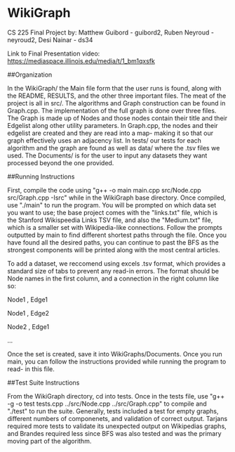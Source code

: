 # WikiGraph
CS 225 Final Project by: Matthew Guibord - guibord2, Ruben Neyroud - neyroud2, Desi Nainar - ds34

Link to Final Presentation video: https://mediaspace.illinois.edu/media/t/1_bm1qxsfk


##Organization

In the WikiGraph/ the Main file form that the user runs is found, along with the README, RESULTS, and the other three important files. The meat of the project is all in src/. The algorithms and Graph construction can be found in Graph.cpp. The implementation of the full graph is done over three files. The Graph is made up of Nodes and those nodes contain their title and their Edgelist along other utility parameters. In Graph.cpp, the nodes and their edgelist are created and they are read into a map- making it so that our graph effectively uses an adjacency list. In tests/ our tests for each algorithm and the graph are found as well as data/ where the .tsv files we used. The Documents/ is for the user to input any datasets they want processed beyond the one provided.


##Running Instructions

First, compile the code using "g++ -o main main.cpp src/Node.cpp src/Graph.cpp -Isrc" while in the WikiGraph base directory. Once compiled, use "./main" to run the program. You will be prompted on which data set you want to use; the base project comes with the "links.txt" file, which is the Stanford Wikispeedia Links TSV file, and also the "Medium.txt" file, which is a smaller set with Wikipedia-like connections. Follow the prompts outputted by main to find different shortest paths through the file. Once you have found all the desired paths, you can continue to past the BFS as the strongest components will be printed along with the most central articles.

To add a dataset, we reccomend using excels .tsv format, which provides a standard size of tabs to prevent any read-in errors. The format should be Node names in the first column, and a connection in the right column like so:

Node1 , Edge1

Node1 , Edge2

Node2 , Edge1

...

Once the set is created, save it into WikiGraphs/Documents. Once you run main, you can follow the instructions provided while running the program to read-
in this file.


##Test Suite Instructions

From the WikiGraph directory, cd into tests. Once in the tests file, use "g++ -g -o test tests.cpp ../src/Node.cpp ../src/Graph.cpp" to compile and "./test" to run the suite.
Generally, tests included a test for empty graphs, different numbers of componenets, and validation of correct output. Tarjans required more tests to validate its unexpected output on Wikipedias graphs, and Brandes required less since BFS was also tested and was the primary moving part of the algorithm.
